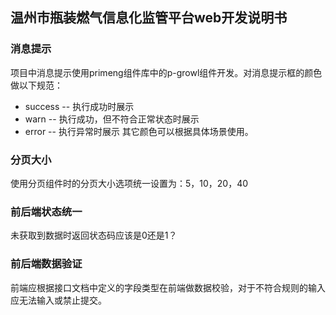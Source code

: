 ## 温州市瓶装燃气信息化监管平台web开发说明书

### 消息提示
项目中消息提示使用primeng组件库中的p-growl组件开发。对消息提示框的颜色做以下规范：
  - success -- 执行成功时展示
  - warn -- 执行成功，但不符合正常状态时展示
  - error -- 执行异常时展示
其它颜色可以根据具体场景使用。

### 分页大小
使用分页组件时的分页大小选项统一设置为：5，10，20，40

### 前后端状态统一
未获取到数据时返回状态码应该是0还是1？

### 前后端数据验证
前端应根据接口文档中定义的字段类型在前端做数据校验，对于不符合规则的输入应无法输入或禁止提交。
